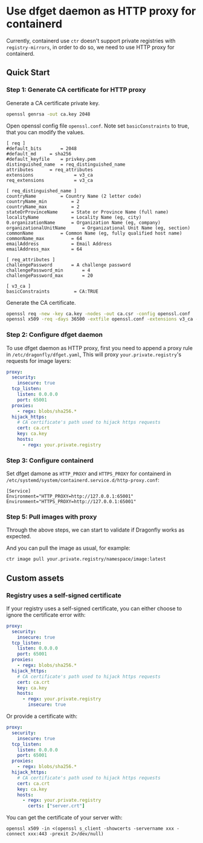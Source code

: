 # Use dfget daemon as HTTP proxy for containerd

Currently, containerd use `ctr` doesn't support private registries with `registry-mirrors`,
in order to do so, we need to use HTTP proxy for containerd.

## Quick Start

### Step 1: Generate CA certificate for HTTP proxy

Generate a CA certificate private key.

```bash
openssl genrsa -out ca.key 2048
```

Open openssl config file `openssl.conf`. Note set `basicConstraints` to true, that you can modify the values.

```text
[ req ]
#default_bits		= 2048
#default_md		= sha256
#default_keyfile 	= privkey.pem
distinguished_name	= req_distinguished_name
attributes		= req_attributes
extensions               = v3_ca
req_extensions           = v3_ca

[ req_distinguished_name ]
countryName			= Country Name (2 letter code)
countryName_min			= 2
countryName_max			= 2
stateOrProvinceName		= State or Province Name (full name)
localityName			= Locality Name (eg, city)
0.organizationName		= Organization Name (eg, company)
organizationalUnitName		= Organizational Unit Name (eg, section)
commonName			= Common Name (eg, fully qualified host name)
commonName_max			= 64
emailAddress			= Email Address
emailAddress_max		= 64

[ req_attributes ]
challengePassword		= A challenge password
challengePassword_min		= 4
challengePassword_max		= 20

[ v3_ca ]
basicConstraints         = CA:TRUE
```

Generate the CA certificate.

```bash
openssl req -new -key ca.key -nodes -out ca.csr -config openssl.conf
openssl x509 -req -days 36500 -extfile openssl.conf -extensions v3_ca -in ca.csr -signkey ca.key -out ca.crt
```

### Step 2: Configure dfget daemon

To use dfget daemon as HTTP proxy, first you need to append a proxy rule in
`/etc/dragonfly/dfget.yaml`, This will proxy `your.private.registry`'s requests for image layers:

```yaml
proxy:
  security:
    insecure: true
  tcp_listen:
    listen: 0.0.0.0
    port: 65001
  proxies:
    - regx: blobs/sha256.*
  hijack_https:
    # CA certificate's path used to hijack https requests
    cert: ca.crt
    key: ca.key
    hosts:
      - regx: your.private.registry
```

### Step 3: Configure containerd

Set dfget damone as `HTTP_PROXY` and `HTTPS_PROXY` for containerd in
`/etc/systemd/system/containerd.service.d/http-proxy.conf`:

```
[Service]
Environment="HTTP_PROXY=http://127.0.0.1:65001"
Environment="HTTPS_PROXY=http://127.0.0.1:65001"
```

### Step 5: Pull images with proxy

Through the above steps, we can start to validate if Dragonfly works as expected.

And you can pull the image as usual, for example:

```bash
ctr image pull your.private.registry/namespace/image:latest
```

## Custom assets

### Registry uses a self-signed certificate

If your registry uses a self-signed certificate, you can either choose to
ignore the certificate error with:

```yaml
proxy:
  security:
    insecure: true
  tcp_listen:
    listen: 0.0.0.0
    port: 65001
  proxies:
    - regx: blobs/sha256.*
  hijack_https:
    # CA certificate's path used to hijack https requests
    cert: ca.crt
    key: ca.key
    hosts:
      - regx: your.private.registry
        insecure: true
```

Or provide a certificate with:

```yaml
proxy:
  security:
    insecure: true
  tcp_listen:
    listen: 0.0.0.0
    port: 65001
  proxies:
    - regx: blobs/sha256.*
  hijack_https:
    # CA certificate's path used to hijack https requests
    cert: ca.crt
    key: ca.key
    hosts:
      - regx: your.private.registry
        certs: ["server.crt"]
```

You can get the certificate of your server with:

```
openssl x509 -in <(openssl s_client -showcerts -servername xxx -connect xxx:443 -prexit 2>/dev/null)
```
